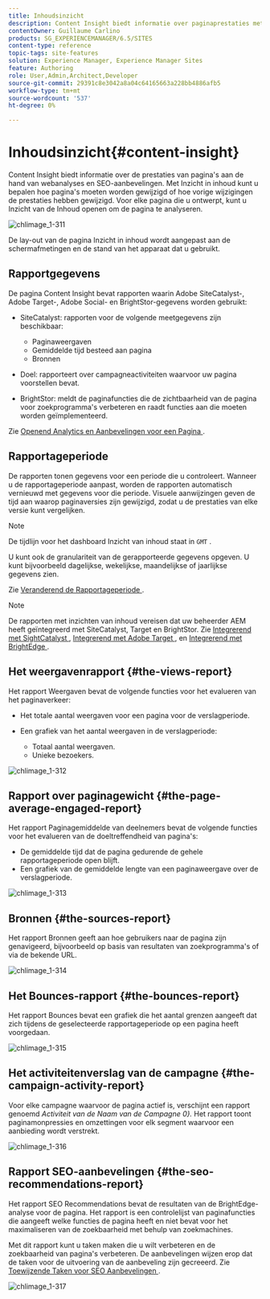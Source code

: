```yaml
---
title: Inhoudsinzicht
description: Content Insight biedt informatie over paginaprestaties met behulp van webanalyses en SEO-aanbevelingen
contentOwner: Guillaume Carlino
products: SG_EXPERIENCEMANAGER/6.5/SITES
content-type: reference
topic-tags: site-features
solution: Experience Manager, Experience Manager Sites
feature: Authoring
role: User,Admin,Architect,Developer
source-git-commit: 29391c8e3042a8a04c64165663a228bb4886afb5
workflow-type: tm+mt
source-wordcount: '537'
ht-degree: 0%

---
```


# Inhoudsinzicht{#content-insight}

Content Insight biedt informatie over de prestaties van pagina&#39;s aan de hand van webanalyses en SEO-aanbevelingen. Met Inzicht in inhoud kunt u bepalen hoe pagina&#39;s moeten worden gewijzigd of hoe vorige wijzigingen de prestaties hebben gewijzigd. Voor elke pagina die u ontwerpt, kunt u Inzicht van de Inhoud openen om de pagina te analyseren.

![ chlimage_1-311 ](assets/chlimage_1-311.png)

De lay-out van de pagina Inzicht in inhoud wordt aangepast aan de schermafmetingen en de stand van het apparaat dat u gebruikt.

## Rapportgegevens

De pagina Content Insight bevat rapporten waarin Adobe SiteCatalyst-, Adobe Target-, Adobe Social- en BrightStor-gegevens worden gebruikt:

* SiteCatalyst: rapporten voor de volgende meetgegevens zijn beschikbaar:

   * Paginaweergaven
   * Gemiddelde tijd besteed aan pagina
   * Bronnen

* Doel: rapporteert over campagneactiviteiten waarvoor uw pagina voorstellen bevat.
* BrightStor: meldt de paginafuncties die de zichtbaarheid van de pagina voor zoekprogramma&#39;s verbeteren en raadt functies aan die moeten worden geïmplementeerd.

Zie [ Openend Analytics en Aanbevelingen voor een Pagina ](/help/sites-authoring/ci-analyze.md#opening-analytics-and-recommendations-for-a-page).

## Rapportageperiode

De rapporten tonen gegevens voor een periode die u controleert. Wanneer u de rapportageperiode aanpast, worden de rapporten automatisch vernieuwd met gegevens voor die periode. Visuele aanwijzingen geven de tijd aan waarop paginaversies zijn gewijzigd, zodat u de prestaties van elke versie kunt vergelijken.

>[!NOTE]
>
>De tijdlijn voor het dashboard Inzicht van inhoud staat in `GMT` .

U kunt ook de granulariteit van de gerapporteerde gegevens opgeven. U kunt bijvoorbeeld dagelijkse, wekelijkse, maandelijkse of jaarlijkse gegevens zien.

Zie [ Veranderend de Rapportageperiode ](/help/sites-authoring/ci-analyze.md#changing-the-reporting-period).

>[!NOTE]
>
>De rapporten met inzichten van inhoud vereisen dat uw beheerder AEM heeft geïntegreerd met SiteCatalyst, Target en BrightStor. Zie [ Integrerend met SightCatalyst ](/help/sites-administering/adobeanalytics.md), [ Integrerend met Adobe Target ](/help/sites-administering/target.md), en [ Integrerend met BrightEdge ](/help/sites-administering/brightedge.md).

## Het weergavenrapport {#the-views-report}

Het rapport Weergaven bevat de volgende functies voor het evalueren van het paginaverkeer:

* Het totale aantal weergaven voor een pagina voor de verslagperiode.
* Een grafiek van het aantal weergaven in de verslagperiode:

   * Totaal aantal weergaven.
   * Unieke bezoekers.

![ chlimage_1-312 ](assets/chlimage_1-312.png)

## Rapport over paginagewicht {#the-page-average-engaged-report}

Het rapport Paginagemiddelde van deelnemers bevat de volgende functies voor het evalueren van de doeltreffendheid van pagina&#39;s:

* De gemiddelde tijd dat de pagina gedurende de gehele rapportageperiode open blijft.
* Een grafiek van de gemiddelde lengte van een paginaweergave over de verslagperiode.

![ chlimage_1-313 ](assets/chlimage_1-313.png)

## Bronnen {#the-sources-report}

Het rapport Bronnen geeft aan hoe gebruikers naar de pagina zijn genavigeerd, bijvoorbeeld op basis van resultaten van zoekprogramma&#39;s of via de bekende URL.

![ chlimage_1-314 ](assets/chlimage_1-314.png)

## Het Bounces-rapport {#the-bounces-report}

Het rapport Bounces bevat een grafiek die het aantal grenzen aangeeft dat zich tijdens de geselecteerde rapportageperiode op een pagina heeft voorgedaan.

![ chlimage_1-315 ](assets/chlimage_1-315.png)

## Het activiteitenverslag van de campagne {#the-campaign-activity-report}

Voor elke campagne waarvoor de pagina actief is, verschijnt een rapport genoemd *Activiteit van de Naam van de Campagne 0}.* Het rapport toont paginamonpressies en omzettingen voor elk segment waarvoor een aanbieding wordt verstrekt.

![ chlimage_1-316 ](assets/chlimage_1-316.png)

## Rapport SEO-aanbevelingen {#the-seo-recommendations-report}

Het rapport SEO Recommendations bevat de resultaten van de BrightEdge-analyse voor de pagina. Het rapport is een controlelijst van paginafuncties die aangeeft welke functies de pagina heeft en niet bevat voor het maximaliseren van de zoekbaarheid met behulp van zoekmachines.

Met dit rapport kunt u taken maken die u wilt verbeteren en de zoekbaarheid van pagina&#39;s verbeteren. De aanbevelingen wijzen erop dat de taken voor de uitvoering van de aanbeveling zijn gecreeerd. Zie [ Toewijzende Taken voor SEO Aanbevelingen ](/help/sites-authoring/ci-analyze.md#assigning-tasks-for-seo-recommendations).

![ chlimage_1-317 ](assets/chlimage_1-317.png)
